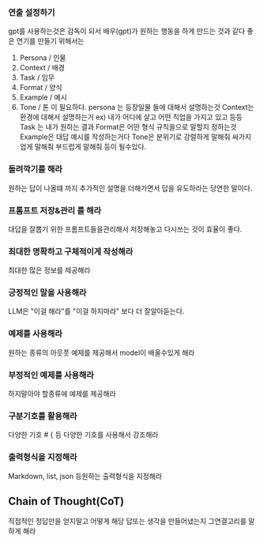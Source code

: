 ### 연출 설정하기
gpt를 사용하는것은 감독이 되서 배우(gpt)가 원하는 행동을 하게 만드는 것과 같다
좋은 연기를 만들기 위해서는
1. Persona / 인물
2. Context / 배경
3. Task / 임무
4. Format / 양식
5. Example / 예시
6. Tone / 톤 
이 필요하다.
persona 는 등장일물 들에 대해서 설명하는것
Context는 환경에 대해서 설명하는거 ex) 내가 어디에 살고 어떤 직업을 가지고 있고 등등
Task 는 내가 원하는 결과
Format은 어떤 형식 규칙을으로 말할지 정하는것
Example은 대답 예시를 작성하는거다
Tone은 분위기로 강렬하게 말해줘 싸가지 업게 말해줘 부드럽게 말해줘 등이 될수있다.

### 돌려깍기를 해라
원하는 답이 나올떄 까지 추가적인 설명을 더해가면서 답을 유도하라는 당연한 말이다.

### 프롬프트 저장&관리 를 해라
대답을 잘뽑기 위한 프롬프트들을관리해서 저장해놓고 다시쓰는 것이 효율이 좋다.

### 최대한 명확하고 구체적이게 작성해라
최대한 많은 정보를 제공해라

### 긍정적인 말을 사용해라
LLM은 "이걸 해라"를 "이걸 하지마라" 보다 더 잘알아듣는다.

### 예제를 사용해라
원하는 종류의 아웃풋 예제를 제공해서 model이 배울수있게 해라

### 부정적인 예제를 사용해라
하지말아야 할종류에 예제를 제공해라

### 구분기호를 활용해라
다양한 기호 \# \{  등 다양한 기호를 사용해서 강조해라

### 출력형식을 지정해라
Markdown, list, json 등원하는 출력형식을 지정해라

## Chain of Thought(CoT)
직접적인 정답만을 얻지말고
어떻게 해당 답또는 생각을 만들어냈는지 그연결고리를 말하게 해라

